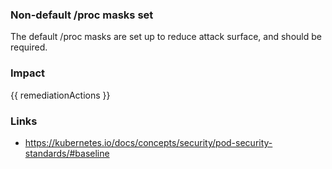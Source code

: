 
### Non-default /proc masks set
The default /proc masks are set up to reduce attack surface, and should be required.

### Impact
<!-- Add Impact here -->

<!-- DO NOT CHANGE -->
{{ remediationActions }}

### Links
- https://kubernetes.io/docs/concepts/security/pod-security-standards/#baseline

